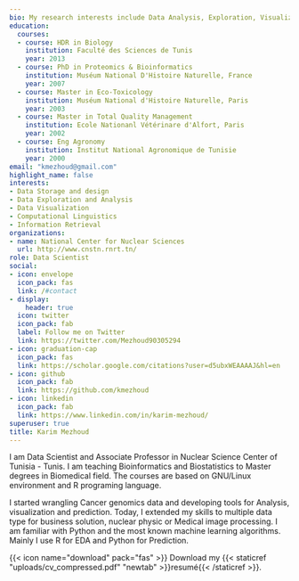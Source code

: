 ```yaml
---
bio: My research interests include Data Analysis, Exploration, Visualization  and Prediction.
education:
  courses:
  - course: HDR in Biology
    institution: Faculté des Sciences de Tunis
    year: 2013
  - course: PhD in Proteomics & Bioinformatics
    institution: Muséum National D'Histoire Naturelle, France
    year: 2007
  - course: Master in Eco-Toxicology
    institution: Muséum National d'Histoire Naturelle, Paris
    year: 2003
  - course: Master in Total Quality Management
    institution: Ecole Nationanl Vétérinare d'Alfort, Paris
    year: 2002
  - course: Eng Agronomy
    institution: Institut National Agronomique de Tunisie
    year: 2000
email: "kmezhoud@gmail.com"
highlight_name: false
interests:
- Data Storage and design
- Data Exploration and Analysis
- Data Visualization
- Computational Linguistics
- Information Retrieval
organizations:
- name: National Center for Nuclear Sciences
  url: http://www.cnstn.rnrt.tn/
role: Data Scientist
social:
- icon: envelope
  icon_pack: fas
  link: /#contact
- display:
    header: true
  icon: twitter
  icon_pack: fab
  label: Follow me on Twitter
  link: https://twitter.com/Mezhoud90305294
- icon: graduation-cap
  icon_pack: fas
  link: https://scholar.google.com/citations?user=d5ubxWEAAAAJ&hl=en
- icon: github
  icon_pack: fab
  link: https://github.com/kmezhoud
- icon: linkedin
  icon_pack: fab
  link: https://www.linkedin.com/in/karim-mezhoud/
superuser: true
title: Karim Mezhoud
---
```


I am Data Scientist and Associate Professor in Nuclear Science Center of Tunisia - Tunis. I am teaching Bioinformatics and Biostatistics to Master degrees in Biomedical field. The courses are based on GNU/Linux environment and R programing language. 

I started wrangling Cancer genomics data and developing tools for Analysis, visualization and prediction. Today, I extended my skills to multiple data type for business solution, nuclear physic or Medical image processing. I am familiar with Python and the most known machine learning algorithms. Mainly I use R for EDA and Python for Prediction.

{{< icon name="download" pack="fas" >}} Download my {{< staticref "uploads/cv_compressed.pdf" "newtab" >}}resumé{{< /staticref >}}.
